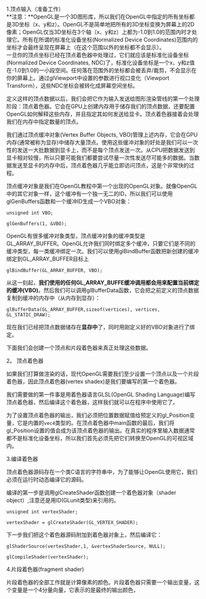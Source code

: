 1.顶点输入（准备工作）  
**注意：**OpenGL是一个3D图形库，所以我们在OpenGL中指定的所有坐标都是3D坐标（x、y和z）。OpenGL不是简单地把所有的3D坐标变换为屏幕上的2D像素；OpenGL仅当3D坐标在3个轴（x、y和z）上都为-1.0到1.0的范围内时才处理它。所有在所谓的标准化设备坐标\(Normalized Device Coordinates\)范围内的坐标才会最终呈现在屏幕上（在这个范围以外的坐标都不会显示）。  
一旦你的顶点坐标已经在顶点着色器中处理过，它们就应该是标准化设备坐标\(Normalized Device Coordinates, NDC\)了，标准化设备坐标是一个x、y和z值在-1.0到1.0的一小段空间。任何落在范围外的坐标都会被丢弃/裁剪，不会显示在你的屏幕上。通过glViewport中设置的参数进行视口变化（Viewport Transform），这些NDC坐标会被转化成屏幕空间坐标。

定义这样的顶点数据以后，我们会把它作为输入发送给图形渲染管线的第一个处理阶段：顶点着色器。它会在GPU上创建内存用于储存我们的顶点数据，还要配置OpenGL如何解释这些内存，并且指定其如何发送给显卡。顶点着色器接着会处理我们在内存中指定数量的顶点。

我们通过顶点缓冲对象\(Vertex Buffer Objects, VBO\)管理上述内存，它会在GPU内存\(通常被称为显存\)中储存大量顶点。使用这些缓冲对象的好处是我们可以一次性的发送一大批数据到显卡上，而不是每个顶点发送一次。从CPU把数据发送到显卡相对较慢，所以只要可能我们都要尝试尽量一次性发送尽可能多的数据。当数据发送至显卡的内存中后，顶点着色器几乎能立即访问顶点，这是个非常快的过程。

顶点缓冲对象是我们在OpenGL教程中第一个出现的OpenGL对象。就像OpenGL中的其它对象一样，这个缓冲有一个独一无二的ID，所以我们可以使用glGenBuffers函数和一个缓冲ID生成一个VBO对象：

`unsigned int VBO;`

`glGenBuffers(1, &VBO);`

OpenGL有很多缓冲对象类型，顶点缓冲对象的缓冲类型是GL\_ARRAY\_BUFFER。OpenGL允许我们同时绑定多个缓冲，只要它们是不同的缓冲类型，每一类缓冲绑定一次。我们可以使用glBindBuffer函数把新创建的缓冲绑定到GL\_ARRAY\_BUFFER目标上

`glBindBuffer(GL_ARRAY_BUFFER, VBO);`

从这一刻起，**我们使用的任何GL\_ARRAY\_BUFFE缓冲调用都会用来配置当前绑定的缓冲\(VBO\)**。然后我们可以调用glBufferData函数，它会把之前定义的顶点数据复制到缓冲的内存中（从内存到显存）：

`glBufferData(GL_ARRAY_BUFFER,sizeof(vertices), vertices, GL_STATIC_DRAW);`

现在我们已经把顶点数据储存在**显存中**了，同时用刚定义好的VBO对象进行了绑定。

下面我们会创建一个顶点和片段着色器来真正处理这些数据。

2。 顶点着色器

如果我们打算做渲染的话，现代OpenGL需要我们至少设置一个顶点以及一个片段着色器，因此顶点着色器\(vertex shadex\)是我们要编写的第一个着色器。

我们需要做的第一件事是用着色器语言GLSL\(OpenGL Shading Language\)编写顶点着色器，然后编译这个着色器，这样我们就可以在程序中使用它了。

为了设置顶点着色器的输出，我们必须把位置数据赋值给预定义的gl\_Position变量，它是内置的`vec4`类型的。在顶点着色器中main函数的最后，我们将gl\_Position设置的值会成为该顶点着色器的输出。在真实的程序里输入数据通常都不是标准化设备坐标，所以我们首先必须先把它们转换至OpenGL的可视区域内。

3.编译着色器

顶点着色器源码存在一个类C语言的字符串中，为了能够让OpenGL使用它，我们必须在运行时动态编译它的源码。

编译的第一步是调用glCreateShader函数创建一个着色器对象（shader object）,注意还是用ID\(GLunit类型\)来引用的。

`unsigned int vertexShader;`

`vertexShader = glCreateShader(GL_VERTEX_SHADER);`

下一步我们把这个着色器源码附加到着色器对象上，然后编译它：

`glShaderSource(vertexShader,1, &vertexShaderSource, NULL);`

`glCompileShader(vertexShader);`

4.片段着色器\(fragment shader\)

片段着色器的全部工作就是计算像素的颜色。片段着色器只需要一个输出变量，这个变量是一个4分量向量，它表示的是最终的输出颜色，

